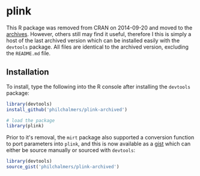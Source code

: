 # plink

This R package was removed from CRAN on 2014-09-20 and moved to the [archives](http://cran.r-project.org/web/packages/plink/index.html). However, others still may find it useful, therefore I this is simply a host of the last archived version which can be installed easily with the `devtools` package. All files are identical to the archived version, excluding the `README.md` file. 

## Installation

To install, type the following into the R console after installing the `devtools` package:

```r
library(devtools)
install_github('philchalmers/plink-archived')

# load the package
library(plink)
```

Prior to it's removal, the `mirt` package also supported a conversion function to port parameters into `plink`, and this is now available as a [gist]('https://gist.github.com/philchalmers/4614a7dfd764b4eb65a1') which can either be source manually or sourced with `devtools`:

```r
library(devtools)
source_gist('philchalmers/plink-archived')
```